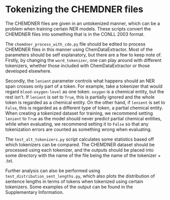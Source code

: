# Tokenizing the CHEMDNER files

The CHEMDNER files are given in an untokenized manner, which can be a problem when training certain NER models. These scripts convert the CHEMDNER files into something that is in the CONLL 2003 format. 

The `chemdner_process_with_cde.py` file should be edited to process CHEMDNER files in this manner using ChemDataExtractor. Most of the parameters should be self explanatory, but there are a few to keep note of. Firstly, by changing the `word_tokenizer`, one can play around with different tokenizers, whether those included with ChemDataExtractor or those developed elsewhere. 

Secondly, the `lenient` parameter controls what happens should an NER span crosses only part of a token. For example, take a tokenizer that would regard `blood-oxygen-level` as one token. `oxygen` is a chemical entity, but the rest isn't. If `lenient` is set to `True`, this is partially ignored and the whole token is regarded as a chemical entity. On the other hand, if `lenient` is set to `False`, this is regarded as a different type of token, a partial chemical entity. 
When creating a tokenized dataset for training, we recommend setting `lenient` to `True` as the model should never predict partial chemical entities, while when evaluating, we recommend setting it to `False` so that any tokenization errors are counted as something wrong when evaluating.

The `test_alt_tokenizers.py` script calculates some statistics based off which tokenizers can be compared. The CHEMDNER dataset should be processed using each tokenizer, and the outputs should be placed into some directory with the name of the file being the name of the tokenizer + .txt. 

Further analysis can also be performed using `test_distribution_sent_lengths.py`, which also plots the distribution of sentence lengths in terms of tokens when tokenized using certain tokenizers. Some examples of the output can be found in the Supplementary Information.
